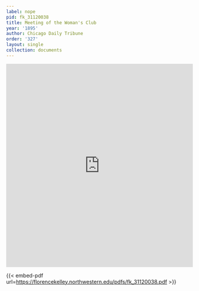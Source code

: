 ```yaml
---
label: nope
pid: fk_31120038
title: Meeting of the Woman's Club
year: '1895'
author: Chicago Daily Tribune
order: '327'
layout: single
collection: documents
---
```

<iframe src="https://northwestern.app.box.com/embed/s/zvydf16bt56ey98cu2bs5lpuy2rm7s9b?sortColumn=date&view=list" width="100%" height="550" frameborder="0" allowfullscreen webkitallowfullscreen msallowfullscreen></iframe>


{{< embed-pdf url=https://florencekelley.northwestern.edu/pdfs/fk_31120038.pdf >}}